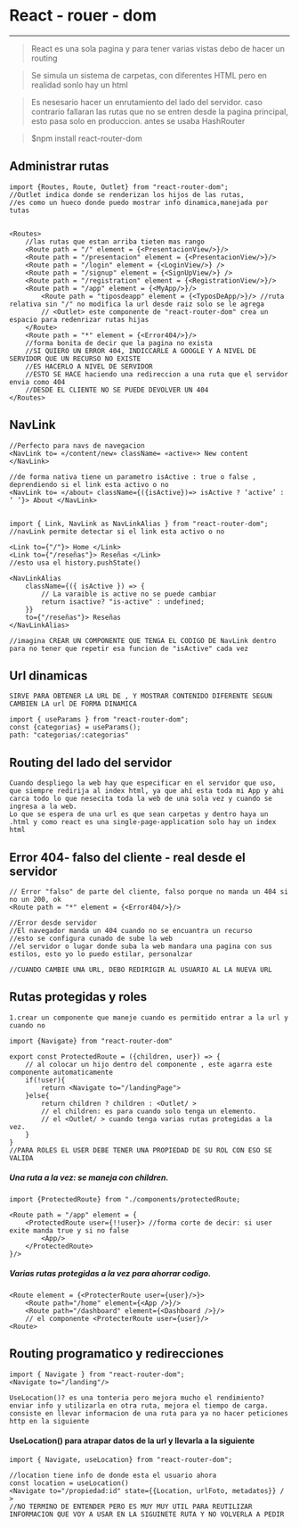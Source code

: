 
# React - rouer - dom
***
> React es una sola pagina y para tener varias vistas debo de hacer un routing 

> Se simula un sistema de carpetas, con diferentes HTML pero en realidad sonlo hay un html

> Es nesesario hacer un enrutamiento del lado del servidor. caso contrario fallaran las rutas que no se entren desde la pagina principal, esto pasa solo en produccion. antes se usaba HashRouter

>$npm install react-router-dom




## Administrar rutas
    import {Routes, Route, Outlet} from "react-router-dom";
    //Outlet indica donde se renderizan los hijos de las rutas, 
    //es como un hueco donde puedo mostrar info dinamica,manejada por tutas


    <Routes>
        //las rutas que estan arriba tieten mas rango
        <Route path = "/" element = {<PresentacionView/>}/>
        <Route path = "/presentacion" element = {<PresentacionView/>}/>
        <Route path = "/login" element = {<LoginView/>} />
        <Route path = "/signup" element = {<SignUpView/>} />
        <Route path = "/registration" element = {<RegistrationView/>}/>
        <Route path = "/app" element = {<MyApp/>}/> 
            <Route path = "tiposdeapp" element = {<TyposDeApp/>}/> //ruta relativa sin "/" no modifica la url desde raiz solo se le agrega 
            // <Outlet> este componente de "react-router-dom" crea un espacio para redenrizar rutas hijas 
        </Route>
        <Route path = "*" element = {<Error404/>}/> 
        //forma bonita de decir que la pagina no exista
        //SI QUIERO UN ERROR 404, INDICCARLE A GOOGLE Y A NIVEL DE SERVIDOR QUE UN RECURSO NO EXISTE
        //ES HACERLO A NIVEL DE SERVIDOR
        //ESTO SE HACE haciendo una redireccion a una ruta que el servidor envia como 404
        //DESDE EL CLIENTE NO SE PUEDE DEVOLVER UN 404
    </Routes>
    



## NavLink
    //Perfecto para navs de navegacion
    <NavLink to= «/content/new» className= «active»> New content </NavLink>

    //de forma nativa tiene un parametro isActive : true o false , deprendiendo si el link esta activo o no
    <NavLink to= «/about» className={({isActive})=> isActive ? ‘active’ : ‘ ‘}> About </NavLink>


    import { Link, NavLink as NavLinkAlias } from "react-router-dom";
    //navLink permite detectar si el link esta activo o no

    <Link to={"/"}> Home </Link>
    <Link to={"/reseñas"}> Reseñas </Link>
    //esto usa el history.pushState()

    <NavLinkAlias
        className={({ isActive }) => {
            // La varaible is active no se puede cambiar
            return isactive? "is-active" : undefined;
        }} 
        to={"/reseñas"}> Reseñas 
    </NavLinkAlias>

    //imagina CREAR UN COMPONENTE QUE TENGA EL CODIGO DE NavLink dentro para no tener que repetir esa funcion de "isActive" cada vez

## Url dinamicas
    SIRVE PARA OBTENER LA URL DE , Y MOSTRAR CONTENIDO DIFERENTE SEGUN CAMBIEN LA url DE FORMA DINAMICA

    import { useParams } from "react-router-dom";
    const {categorias} = useParams();
    path: "categorias/:categorias"


## Routing del lado del servidor
    Cuando despliego la web hay que especificar en el servidor que uso, que siempre redirija al index html, ya que ahí esta toda mi App y ahi carca todo lo que nesecita toda la web de una sola vez y cuando se ingresa a la web.
    Lo que se espera de una url es que sean carpetas y dentro haya un .html y como react es una single-page-application solo hay un index html

## Error 404- falso del cliente - real desde el servidor

    // Error "falso" de parte del cliente, falso porque no manda un 404 si no un 200, ok
    <Route path = "*" element = {<Error404/>}/> 

    //Error desde servidor
    //El navegador manda un 404 cuando no se encuantra un recurso
    //esto se configura cunado de sube la web
    //el servidor o lugar donde suba la web mandara una pagina con sus estilos, esto yo lo puedo estilar, personalzar

    //CUANDO CAMBIE UNA URL, DEBO REDIRIGIR AL USUARIO AL LA NUEVA URL
## Rutas protegidas y roles

    1.crear un componente que maneje cuando es permitido entrar a la url y cuando no

    import {Navigate} from "react-router-dom"

    export const ProtectedRoute = ({children, user}) => {
        // al colocar un hijo dentro del componente , este agarra este componente automaticamente
        if(!user){
            return <Navigate to="/landingPage">
        }else{
            return children ? children : <Outlet/ >
            // el children: es para cuando solo tenga un elemento.
            // el <Outlet/ > cuando tenga varias rutas protegidas a la vez.
        }
    }
    //PARA ROLES EL USER DEBE TENER UNA PROPIEDAD DE SU ROL CON ESO SE VALIDA


##### Una ruta a la vez: se maneja con children.
    import {ProtectedRoute} from "./components/protectedRoute;

    <Route path = "/app" element = {
        <ProtectedRoute user={!!user}> //forma corte de decir: si user exite manda true y si no false
            <App/>
        </ProtectedRoute>
    }/> 

##### Varias rutas protegidas a la vez para ahorrar codigo.
    <Route element = {<ProtecterRoute user={user}/>}> 
        <Route path="/home" element={<App />}/>
        <Route path="/dashboard" element={<Dashboard />}/>
        // el componente <ProtecterRoute user={user}/>
    <Route>



## Routing programatico y  redirecciones

    import { Navigate } from "react-router-dom";
    <Navigate to="/landing"/>

    UseLocation()? es una tonteria pero mejora mucho el rendimiento? enviar info y utilizarla en otra ruta, mejora el tiempo de carga.
    consiste en llevar informacion de una ruta para ya no hacer peticiones http en la siguiente

#### UseLocation() para atrapar datos de la url y llevarla a la siguiente
    import { Navigate, useLocation} from "react-router-dom";

    //location tiene info de donde esta el usuario ahora
    const location = useLocation()
    <Navigate to="/propiedad:id" state={{Location, urlFoto, metadatos}} / >
    //NO TERMINO DE ENTENDER PERO ES MUY MUY UTIL PARA REUTILIZAR INFORMACION QUE VOY A USAR EN LA SIGUINETE RUTA Y NO VOLVERLA A PEDIR
    